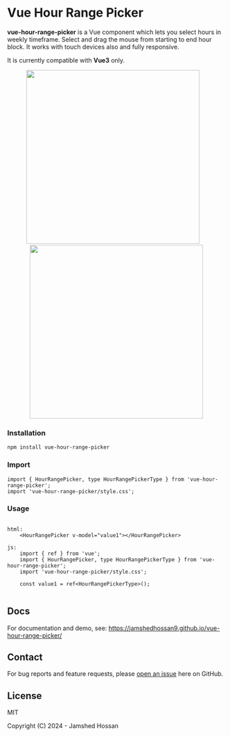 # Vue Hour Range Picker

**vue-hour-range-picker** is a Vue component which lets you select hours in weekly timeframe. Select and drag the mouse from starting to end hour block. It works with touch devices also and fully responsive.

It is currently compatible with **Vue3** only.


<p align="center">
    <img src="https://jamshedhossan9.github.io/vue-hour-range-picker/blob/main/screenshots/vue-hour-range-picker-light.png?raw=true" width="400" > &nbsp; &nbsp;
    <img src="https://jamshedhossan9.github.io/vue-hour-range-picker/blob/main/screenshots/vue-hour-range-picker-dark.png?raw=true" width="400" >
</p>

### Installation
```
npm install vue-hour-range-picker
```

### Import
```
import { HourRangePicker, type HourRangePickerType } from 'vue-hour-range-picker';
import 'vue-hour-range-picker/style.css'; 
```

### Usage
```

html:
    <HourRangePicker v-model="value1"></HourRangePicker>

js:
    import { ref } from 'vue';
    import { HourRangePicker, type HourRangePickerType } from 'vue-hour-range-picker';
    import 'vue-hour-range-picker/style.css';

    const value1 = ref<HourRangePickerType>();
    
```

## Docs

For documentation and demo, see: https://jamshedhossan9.github.io/vue-hour-range-picker/

## Contact

For bug reports and feature requests, please [open an issue](https://github.com/jamshedhossan9/vue-hour-range-picker/issues/new) here on GitHub.

## License

MIT

Copyright (C) 2024 - Jamshed Hossan

